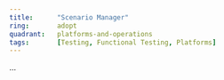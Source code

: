 ```yaml
---
title:      "Scenario Manager"
ring:       adopt
quadrant:   platforms-and-operations
tags:       [Testing, Functional Testing, Platforms]
---
```

...